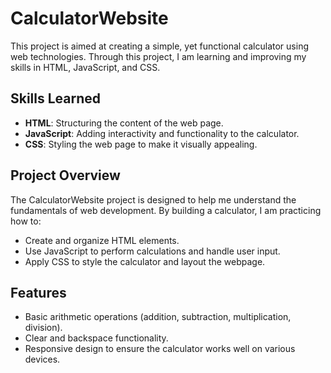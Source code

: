 
# CalculatorWebsite

This project is aimed at creating a simple, yet functional calculator using web technologies. Through this project, I am learning and improving my skills in HTML, JavaScript, and CSS.

## Skills Learned

- **HTML**: Structuring the content of the web page.
- **JavaScript**: Adding interactivity and functionality to the calculator.
- **CSS**: Styling the web page to make it visually appealing.

## Project Overview

The CalculatorWebsite project is designed to help me understand the fundamentals of web development. By building a calculator, I am practicing how to:

- Create and organize HTML elements.
- Use JavaScript to perform calculations and handle user input.
- Apply CSS to style the calculator and layout the webpage.

## Features

- Basic arithmetic operations (addition, subtraction, multiplication, division).
- Clear and backspace functionality.
- Responsive design to ensure the calculator works well on various devices.
